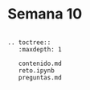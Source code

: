 # Semana 10


```{eval-rst}

.. toctree::
   :maxdepth: 1

   contenido.md
   reto.ipynb
   preguntas.md

```

